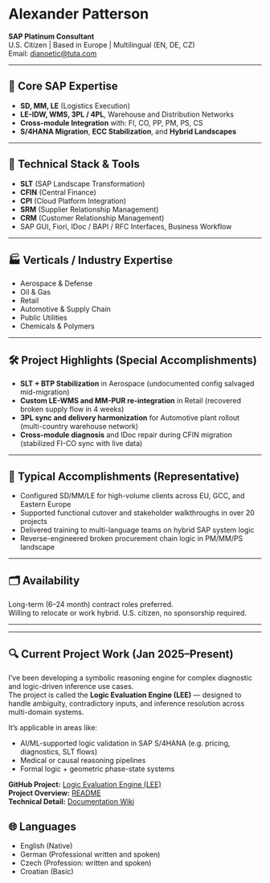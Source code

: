 # Alexander Patterson  
**SAP Platinum Consultant**  
U.S. Citizen | Based in Europe | Multilingual (EN, DE, CZ)  
Email: dianoetic@tuta.com  

---

## 🧩 Core SAP Expertise  

- **SD, MM, LE** (Logistics Execution)  
- **LE-IDW, WMS, 3PL / 4PL**, Warehouse and Distribution Networks  
- **Cross-module Integration** with: FI, CO, PP, PM, PS, CS  
- **S/4HANA Migration**, **ECC Stabilization**, and **Hybrid Landscapes**

---

## 🔌 Technical Stack & Tools

- **SLT** (SAP Landscape Transformation)  
- **CFIN** (Central Finance)  
- **CPI** (Cloud Platform Integration)  
- **SRM** (Supplier Relationship Management)  
- **CRM** (Customer Relationship Management)  
- SAP GUI, Fiori, IDoc / BAPI / RFC Interfaces, Business Workflow

---

## 🏭 Verticals / Industry Expertise

- Aerospace & Defense  
- Oil & Gas  
- Retail  
- Automotive & Supply Chain  
- Public Utilities  
- Chemicals & Polymers  

---

## 🛠️ Project Highlights (Special Accomplishments)

- **SLT + BTP Stabilization** in Aerospace (undocumented config salvaged mid-migration)  
- **Custom LE-WMS and MM-PUR re-integration** in Retail (recovered broken supply flow in 4 weeks)  
- **3PL sync and delivery harmonization** for Automotive plant rollout (multi-country warehouse network)  
- **Cross-module diagnosis** and IDoc repair during CFIN migration (stabilized FI-CO sync with live data)  

---

## 📐 Typical Accomplishments (Representative)

- Configured SD/MM/LE for high-volume clients across EU, GCC, and Eastern Europe  
- Supported functional cutover and stakeholder walkthroughs in over 20 projects  
- Delivered training to multi-language teams on hybrid SAP system logic  
- Reverse-engineered broken procurement chain logic in PM/MM/PS landscape  

---

## 🗂️ Availability

Long-term (6–24 month) contract roles preferred.  
Willing to relocate or work hybrid. U.S. citizen, no sponsorship required.  

---

---

## 🔍 Current Project Work (Jan 2025–Present)

I’ve been developing a symbolic reasoning engine for complex diagnostic and logic-driven inference use cases.  
The project is called the **Logic Evaluation Engine (LEE)** — designed to handle ambiguity, contradictory inputs, and inference resolution across multi-domain systems.

It’s applicable in areas like:
- AI/ML-supported logic validation in SAP S/4HANA (e.g. pricing, diagnostics, SLT flows)
- Medical or causal reasoning pipelines
- Formal logic + geometric phase-state systems

**GitHub Project:** [Logic Evaluation Engine (LEE)](https://github.com/KILGORETROUT111/logic-evaluation-engine)  
**Project Overview:** [README](https://github.com/KILGORETROUT111/logic-evaluation-engine/blob/main/README.md)  
**Technical Detail:** [Documentation Wiki](https://github.com/KILGORETROUT111/logic-evaluation-engine/wiki/1-Overview)

## 🌐 Languages

- English (Native)  
- German (Professional written and spoken)  
- Czech (Profession: written and spoken)  
- Croatian (Basic) 
